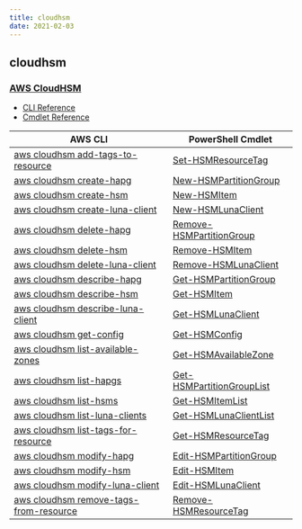 ```yaml
---
title: cloudhsm
date: 2021-02-03
---
```


## cloudhsm

### [AWS CloudHSM](https://aws.amazon.com/cloudhsm/)

* [CLI Reference](https://docs.aws.amazon.com/cli/latest/reference/cloudhsm/index.html)
* [Cmdlet Reference](https://docs.aws.amazon.com/powershell/latest/reference/items/AWS_Cloud_HSM_cmdlets.html)

|AWS CLI|PowerShell Cmdlet|
|----|----|
|[aws cloudhsm add-tags-to-resource](https://docs.aws.amazon.com/cli/latest/reference/cloudhsm/add-tags-to-resource.html)|[Set-HSMResourceTag](https://docs.aws.amazon.com/powershell/latest/reference/items/Set-HSMResourceTag.html)|
|[aws cloudhsm create-hapg](https://docs.aws.amazon.com/cli/latest/reference/cloudhsm/create-hapg.html)|[New-HSMPartitionGroup](https://docs.aws.amazon.com/powershell/latest/reference/items/New-HSMPartitionGroup.html)|
|[aws cloudhsm create-hsm](https://docs.aws.amazon.com/cli/latest/reference/cloudhsm/create-hsm.html)|[New-HSMItem](https://docs.aws.amazon.com/powershell/latest/reference/items/New-HSMItem.html)|
|[aws cloudhsm create-luna-client](https://docs.aws.amazon.com/cli/latest/reference/cloudhsm/create-luna-client.html)|[New-HSMLunaClient](https://docs.aws.amazon.com/powershell/latest/reference/items/New-HSMLunaClient.html)|
|[aws cloudhsm delete-hapg](https://docs.aws.amazon.com/cli/latest/reference/cloudhsm/delete-hapg.html)|[Remove-HSMPartitionGroup](https://docs.aws.amazon.com/powershell/latest/reference/items/Remove-HSMPartitionGroup.html)|
|[aws cloudhsm delete-hsm](https://docs.aws.amazon.com/cli/latest/reference/cloudhsm/delete-hsm.html)|[Remove-HSMItem](https://docs.aws.amazon.com/powershell/latest/reference/items/Remove-HSMItem.html)|
|[aws cloudhsm delete-luna-client](https://docs.aws.amazon.com/cli/latest/reference/cloudhsm/delete-luna-client.html)|[Remove-HSMLunaClient](https://docs.aws.amazon.com/powershell/latest/reference/items/Remove-HSMLunaClient.html)|
|[aws cloudhsm describe-hapg](https://docs.aws.amazon.com/cli/latest/reference/cloudhsm/describe-hapg.html)|[Get-HSMPartitionGroup](https://docs.aws.amazon.com/powershell/latest/reference/items/Get-HSMPartitionGroup.html)|
|[aws cloudhsm describe-hsm](https://docs.aws.amazon.com/cli/latest/reference/cloudhsm/describe-hsm.html)|[Get-HSMItem](https://docs.aws.amazon.com/powershell/latest/reference/items/Get-HSMItem.html)|
|[aws cloudhsm describe-luna-client](https://docs.aws.amazon.com/cli/latest/reference/cloudhsm/describe-luna-client.html)|[Get-HSMLunaClient](https://docs.aws.amazon.com/powershell/latest/reference/items/Get-HSMLunaClient.html)|
|[aws cloudhsm get-config](https://docs.aws.amazon.com/cli/latest/reference/cloudhsm/get-config.html)|[Get-HSMConfig](https://docs.aws.amazon.com/powershell/latest/reference/items/Get-HSMConfig.html)|
|[aws cloudhsm list-available-zones](https://docs.aws.amazon.com/cli/latest/reference/cloudhsm/list-available-zones.html)|[Get-HSMAvailableZone](https://docs.aws.amazon.com/powershell/latest/reference/items/Get-HSMAvailableZone.html)|
|[aws cloudhsm list-hapgs](https://docs.aws.amazon.com/cli/latest/reference/cloudhsm/list-hapgs.html)|[Get-HSMPartitionGroupList](https://docs.aws.amazon.com/powershell/latest/reference/items/Get-HSMPartitionGroupList.html)|
|[aws cloudhsm list-hsms](https://docs.aws.amazon.com/cli/latest/reference/cloudhsm/list-hsms.html)|[Get-HSMItemList](https://docs.aws.amazon.com/powershell/latest/reference/items/Get-HSMItemList.html)|
|[aws cloudhsm list-luna-clients](https://docs.aws.amazon.com/cli/latest/reference/cloudhsm/list-luna-clients.html)|[Get-HSMLunaClientList](https://docs.aws.amazon.com/powershell/latest/reference/items/Get-HSMLunaClientList.html)|
|[aws cloudhsm list-tags-for-resource](https://docs.aws.amazon.com/cli/latest/reference/cloudhsm/list-tags-for-resource.html)|[Get-HSMResourceTag](https://docs.aws.amazon.com/powershell/latest/reference/items/Get-HSMResourceTag.html)|
|[aws cloudhsm modify-hapg](https://docs.aws.amazon.com/cli/latest/reference/cloudhsm/modify-hapg.html)|[Edit-HSMPartitionGroup](https://docs.aws.amazon.com/powershell/latest/reference/items/Edit-HSMPartitionGroup.html)|
|[aws cloudhsm modify-hsm](https://docs.aws.amazon.com/cli/latest/reference/cloudhsm/modify-hsm.html)|[Edit-HSMItem](https://docs.aws.amazon.com/powershell/latest/reference/items/Edit-HSMItem.html)|
|[aws cloudhsm modify-luna-client](https://docs.aws.amazon.com/cli/latest/reference/cloudhsm/modify-luna-client.html)|[Edit-HSMLunaClient](https://docs.aws.amazon.com/powershell/latest/reference/items/Edit-HSMLunaClient.html)|
|[aws cloudhsm remove-tags-from-resource](https://docs.aws.amazon.com/cli/latest/reference/cloudhsm/remove-tags-from-resource.html)|[Remove-HSMResourceTag](https://docs.aws.amazon.com/powershell/latest/reference/items/Remove-HSMResourceTag.html)|

